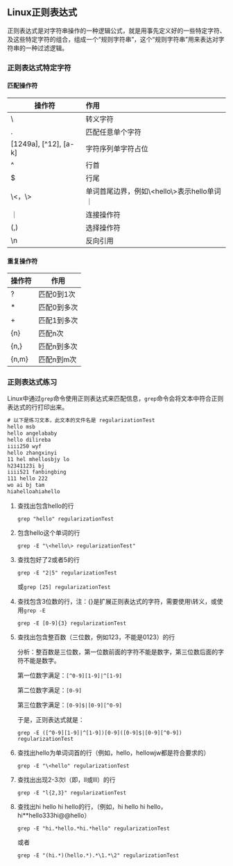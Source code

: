 ## Linux正则表达式

正则表达式是对字符串操作的一种逻辑公式，就是用事先定义好的一些特定字符、及这些特定字符的组合，组成一个“规则字符串”，这个“规则字符串”用来表达对字符串的一种过滤逻辑。

### 正则表达式特定字符

#### 匹配操作符

| 操作符                 | 作用                                         |
| ---------------------- | :------------------------------------------- |
| \                      | 转义字符                                     |
| .                      | 匹配任意单个字符                             |
| [1249a], [\^12], [a-k] | 字符序列单字符占位                           |
| ^                      | 行首                                         |
| $                      | 行尾                                         |
| \\<，\\>               | 单词首尾边界，例如\\<hello\\>表示hello单词｜ |
| ｜                     | 连接操作符                                   |
| (,)                    | 选择操作符                                   |
| \\n                    | 反向引用                                     |

#### 重复操作符

| 操作符 | 作用        |
| ------ | ----------- |
| ?      | 匹配0到1次  |
| *      | 匹配0到多次 |
| +      | 匹配1到多次 |
| {n}    | 匹配n次     |
| {n,}   | 匹配n到多次 |
| {n,m}  | 匹配n到m次  |

### 正则表达式练习

Linux中通过`grep`命令使用正则表达式来匹配信息，`grep`命令会将文本中符合正则表达式的行打印出来。

```txt
# 以下是练习文本，此文本的文件名是 regularizationTest
hello msb
hello angelababy
hello dilireba
iiii250 wyf
hello zhangxinyi
11 hel mhellosbjy lo
h2341123i bj
iiii521 fanbingbing
111 hello 222
wo ai bj tam
hiahelloahiahello
```

1. 查找出包含hello的行

   `grep "hello" regularizationTest`

2. 包含hello这个单词的行

   `grep -E "\<hello\> regularizationTest"`

3. 查找包好了2或者5的行

   `grep -E "2|5" regularizationTest`

   或`grep [25] regularizationTest`

4. 查找包含3位数的行，注：{}是扩展正则表达式的字符，需要使用\转义，或使用`grep -E`

   `grep -E [0-9]{3} regularizationTest`

5. 查找出包含整百数（三位数，例如123，不能是0123）的行

   分析：整百数是三位数，第一位数前面的字符不能是数字，第三位数后面的字符不能是数字。

   第一位数字满足：`[^0-9][1-9]|^[1-9]`

   第二位数字满足：`[0-9]`

   第三位数字满足：`[0-9]$|[0-9][^0-9]`

   于是，正则表达式就是：

   `grep -E ([^0-9][1-9]|^[1-9])[0-9]([0-9]$|[0-9][^0-9]) regularizationTest`

6. 查找出hello为单词词首的行（例如，hello，hellowjw都是符合要求的）

   `grep -E "\<hello" regularizationTest`

7. 查找出出现2-3次l（即，ll或lll）的行

   `grep -E "l{2,3}" regularizationTest`

8. 查找出hi hello hi hello的行，（例如，hi hello hi hello，hi**hello333hi@@hello）

   `grep -E "hi.*hello.*hi.*hello" regularizationTest`

   或者

   `grep -E "(hi.*)(hello.*).*\1.*\2" regularizationTest`